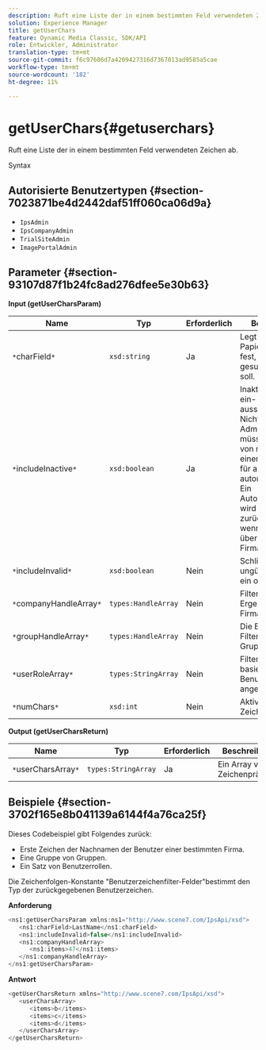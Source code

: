 ```yaml
---
description: Ruft eine Liste der in einem bestimmten Feld verwendeten Zeichen ab.
solution: Experience Manager
title: getUserChars
feature: Dynamic Media Classic, SDK/API
role: Entwickler, Administrator
translation-type: tm+mt
source-git-commit: f6c97606d7a4209427316d7367013ad9585a5cae
workflow-type: tm+mt
source-wordcount: '182'
ht-degree: 11%

---
```



# getUserChars{#getuserchars}

Ruft eine Liste der in einem bestimmten Feld verwendeten Zeichen ab.

Syntax

## Autorisierte Benutzertypen {#section-7023871be4d2442daf51ff060ca06d9a}

* `IpsAdmin`
* `IpsCompanyAdmin`
* `TrialSiteAdmin`
* `ImagePortalAdmin`

## Parameter {#section-93107d87f1b24fc8ad276dfee5e30b63}

**Input (getUserCharsParam)**

| Name | Typ | Erforderlich | Beschreibung |
|---|---|---|---|
| `*`charField`*` | `xsd:string` | Ja | Legt den Papierkorbsstatus fest, nach dem gesucht werden soll. |
| `*`includeInactive`*` | `xsd:boolean` | Ja | Inaktive Benutzer ein- oder ausschließen. Nicht-IPS-Administratoren müssen Mitglied von mindestens einer Firma sein, um für alle API-Aufrufe autorisiert zu sein. Ein Autorisierungsfehler wird zurückgegeben, wenn der Benutzer über keine aktive Firma verfügt. |
| `*`includeInvalid`*` | `xsd:boolean` | Nein | Schließen Sie ungültige Benutzer ein oder aus. |
| `*`companyHandleArray`*` | `types:HandleArray` | Nein | Filtern Sie die Ergebnisse nach Firma. |
| `*`groupHandleArray`*` | `types:HandleArray` | Nein | Die Ergebnisse der Filter basieren auf Gruppen. |
| `*`userRoleArray`*` | `types:StringArray` | Nein | Filter werden basierend auf der Benutzerrolle angezeigt. |
| `*`numChars`*` | `xsd:int` | Nein | Aktivieren Sie >1 Zeichen. |

**Output (getUserCharsReturn)**

| Name | Typ | Erforderlich | Beschreibung |
|---|---|---|---|
| `*`userCharsArray`*` | `types:StringArray` | Ja | Ein Array von Zeichenpräfixen. |

## Beispiele {#section-3702f165e8b041139a6144f4a76ca25f}

Dieses Codebeispiel gibt Folgendes zurück:

* Erste Zeichen der Nachnamen der Benutzer einer bestimmten Firma.
* Eine Gruppe von Gruppen.
* Ein Satz von Benutzerrollen.

Die Zeichenfolgen-Konstante &quot;Benutzerzeichenfilter-Felder&quot;bestimmt den Typ der zurückgegebenen Benutzerzeichen.

**Anforderung**

```java
<ns1:getUserCharsParam xmlns:ns1="http://www.scene7.com/IpsApi/xsd">
   <ns1:charField>LastName</ns1:charField>
   <ns1:includeInvalid>false</ns1:includeInvalid>
   <ns1:companyHandleArray>
      <ns1:items>47</ns1:items>
   </ns1:companyHandleArray>
</ns1:getUserCharsParam>
```

**Antwort**

```java
<getUserCharsReturn xmlns="http://www.scene7.com/IpsApi/xsd">
   <userCharsArray>
      <items>b</items>
      <items>c</items>
      <items>d</items>
   </userCharsArray>
</getUserCharsReturn>
```

